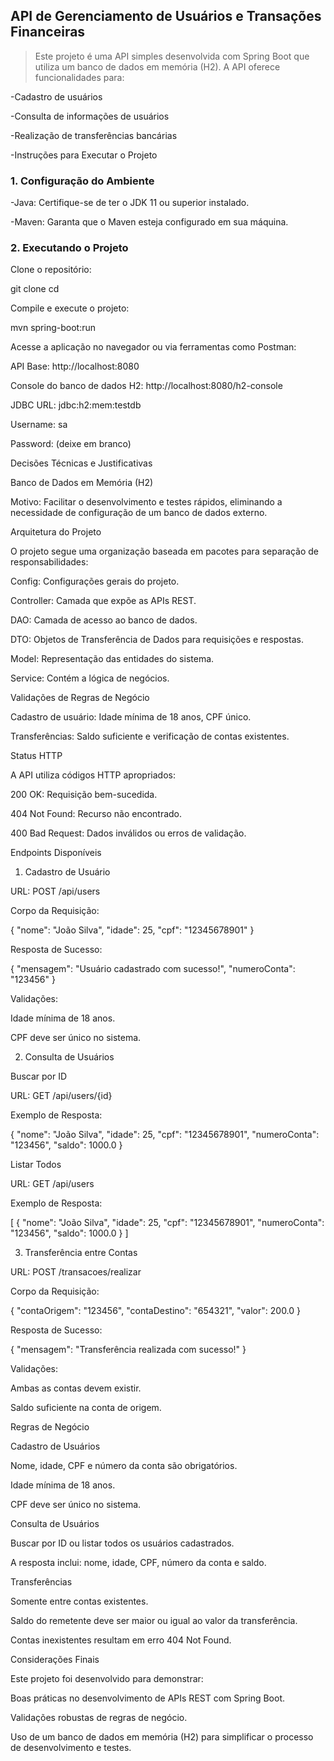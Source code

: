 ## API de Gerenciamento de Usuários e Transações Financeiras

>Este projeto é uma API simples desenvolvida com Spring Boot que utiliza um banco de dados em memória (H2). A API oferece funcionalidades para:

-Cadastro de usuários

-Consulta de informações de usuários

-Realização de transferências bancárias

-Instruções para Executar o Projeto

### 1. Configuração do Ambiente

-Java: Certifique-se de ter o JDK 11 ou superior instalado.

-Maven: Garanta que o Maven esteja configurado em sua máquina.

### 2. Executando o Projeto

Clone o repositório:

git clone <url-do-repositorio>
cd <pasta-do-projeto>

Compile e execute o projeto:

mvn spring-boot:run

Acesse a aplicação no navegador ou via ferramentas como Postman:

API Base: http://localhost:8080

Console do banco de dados H2: http://localhost:8080/h2-console

JDBC URL: jdbc:h2:mem:testdb

Username: sa

Password: (deixe em branco)

Decisões Técnicas e Justificativas

Banco de Dados em Memória (H2)

Motivo: Facilitar o desenvolvimento e testes rápidos, eliminando a necessidade de configuração de um banco de dados externo.

Arquitetura do Projeto

O projeto segue uma organização baseada em pacotes para separação de responsabilidades:

Config: Configurações gerais do projeto.

Controller: Camada que expõe as APIs REST.

DAO: Camada de acesso ao banco de dados.

DTO: Objetos de Transferência de Dados para requisições e respostas.

Model: Representação das entidades do sistema.

Service: Contém a lógica de negócios.

Validações de Regras de Negócio

Cadastro de usuário: Idade mínima de 18 anos, CPF único.

Transferências: Saldo suficiente e verificação de contas existentes.

Status HTTP

A API utiliza códigos HTTP apropriados:

200 OK: Requisição bem-sucedida.

404 Not Found: Recurso não encontrado.

400 Bad Request: Dados inválidos ou erros de validação.

Endpoints Disponíveis

1. Cadastro de Usuário

URL: POST /api/users

Corpo da Requisição:

{
  "nome": "João Silva",
  "idade": 25,
  "cpf": "12345678901"
}

Resposta de Sucesso:

{
  "mensagem": "Usuário cadastrado com sucesso!",
  "numeroConta": "123456"
}

Validações:

Idade mínima de 18 anos.

CPF deve ser único no sistema.

2. Consulta de Usuários

Buscar por ID

URL: GET /api/users/{id}

Exemplo de Resposta:

{
  "nome": "João Silva",
  "idade": 25,
  "cpf": "12345678901",
  "numeroConta": "123456",
  "saldo": 1000.0
}

Listar Todos

URL: GET /api/users

Exemplo de Resposta:

[
  {
    "nome": "João Silva",
    "idade": 25,
    "cpf": "12345678901",
    "numeroConta": "123456",
    "saldo": 1000.0
  }
]

3. Transferência entre Contas

URL: POST /transacoes/realizar

Corpo da Requisição:

{
  "contaOrigem": "123456",
  "contaDestino": "654321",
  "valor": 200.0
}

Resposta de Sucesso:

{
  "mensagem": "Transferência realizada com sucesso!"
}

Validações:

Ambas as contas devem existir.

Saldo suficiente na conta de origem.

Regras de Negócio

Cadastro de Usuários

Nome, idade, CPF e número da conta são obrigatórios.

Idade mínima de 18 anos.

CPF deve ser único no sistema.

Consulta de Usuários

Buscar por ID ou listar todos os usuários cadastrados.

A resposta inclui: nome, idade, CPF, número da conta e saldo.

Transferências

Somente entre contas existentes.

Saldo do remetente deve ser maior ou igual ao valor da transferência.

Contas inexistentes resultam em erro 404 Not Found.

Considerações Finais

Este projeto foi desenvolvido para demonstrar:

Boas práticas no desenvolvimento de APIs REST com Spring Boot.

Validações robustas de regras de negócio.

Uso de um banco de dados em memória (H2) para simplificar o processo de desenvolvimento e testes.

